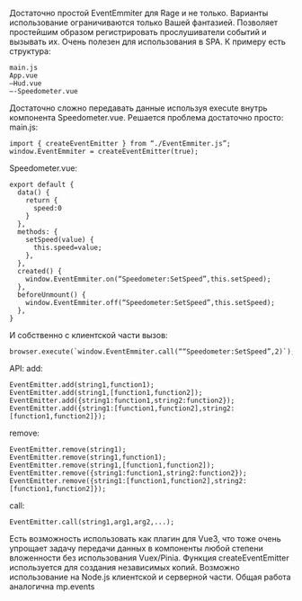 Достаточно простой EventEmmiter для Rage и не только. Варианты использование ограничиваются только Вашей фантазией. Позволяет простейшим образом регистрировать прослушиватели событий и вызывать их. Очень полезен для использования в SPA. К примеру есть структура:
```
main.js
App.vue
–Hud.vue
—-Speedometer.vue
```
Достаточно сложно передавать данные используя execute внутрь компонента Speedometer.vue. Решается проблема достаточно просто:
main.js: 
```
import { createEventEmitter } from “./EventEmmiter.js”;
window.EventEmmiter = createEventEmitter(true);
```
Speedometer.vue: 
```
export default {
  data() {
    return {
      speed:0
    }
  },
  methods: {
    setSpeed(value) {
      this.speed=value;
    },
  },
  created() {
    window.EventEmmiter.on(“Speedometer:SetSpeed”,this.setSpeed);
  },
  beforeUnmount() {
    window.EventEmmiter.off(“Speedometer:SetSpeed”,this.setSpeed);
  },
}
```
И собственно с клиентской части вызов: 
```
browser.execute(`window.EventEmmiter.call(““Speedometer:SetSpeed”,2)`);
```
API:
add:
```
EventEmitter.add(string1,function1);
EventEmitter.add(string1,[function1,function2]);
EventEmitter.add({string1:function1,string2:function2});
EventEmitter.add({string1:[function1,function2],string2:[function1,function2]});
```
remove:
```
EventEmitter.remove(string1);
EventEmitter.remove(string1,function1);
EventEmitter.remove(string1,[function1,function2]);
EventEmitter.remove({string1:function1,string2:function2});
EventEmitter.remove({string1:[function1,function2],string2:[function1,function2]});
```
call:
```
EventEmitter.call(string1,arg1,arg2,...);
```
Есть возможность использовать как плагин для Vue3, что тоже очень упрощает задачу передачи данных в компоненты любой степени вложенности без использования Vuex/Pinia. Функция createEventEmitter используется для создания независимых копий. Возможно использование на Node.js клиентской и серверной части. Общая работа аналогична mp.events
